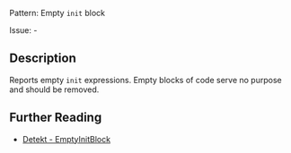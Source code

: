 Pattern: Empty `init` block

Issue: -

## Description

Reports empty `init` expressions. Empty blocks of code serve no purpose and should be removed.

## Further Reading

* [Detekt - EmptyInitBlock](https://detekt.github.io/detekt/empty-blocks.html#emptyinitblock)